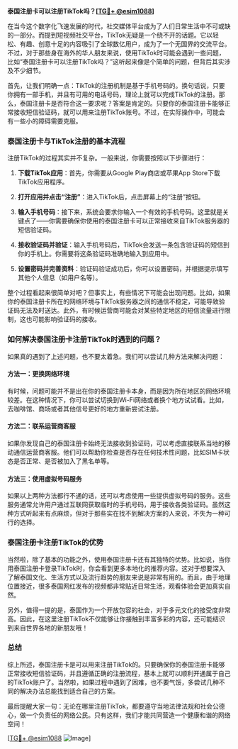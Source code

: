**泰国注册卡可以注册TikTok吗？[[TG💪+ @esim1088](https://t.me/s/esim1088)]**

在当今这个数字化飞速发展的时代，社交媒体平台成为了人们日常生活中不可或缺的一部分。而提到短视频社交平台，TikTok无疑是一个绕不开的话题。它以轻松、有趣、创意十足的内容吸引了全球数亿用户，成为了一个无国界的交流平台。不过，对于那些身在海外的华人朋友来说，使用TikTok时可能会遇到一些问题，比如“泰国注册卡可以注册TikTok吗？”这听起来像是个简单的问题，但背后其实涉及不少细节。

首先，让我们明确一点：TikTok的注册机制是基于手机号码的。换句话说，只要你拥有一部手机，并且有可用的电话号码，理论上就可以完成TikTok的注册。那么，泰国注册卡是否符合这一要求呢？答案是肯定的。只要你的泰国注册卡能够正常接收短信验证码，就可以用来注册TikTok账号。不过，在实际操作中，可能会有一些小的障碍需要克服。

### 泰国注册卡与TikTok注册的基本流程

注册TikTok的过程其实并不复杂。一般来说，你需要按照以下步骤进行：

1. **下载TikTok应用**：首先，你需要从Google Play商店或苹果App Store下载TikTok应用程序。
   
2. **打开应用并点击“注册”**：进入TikTok后，点击屏幕上的“注册”按钮。

3. **输入手机号码**：接下来，系统会要求你输入一个有效的手机号码。这里就是关键点了——你需要确保你使用的泰国注册卡可以正常接收来自TikTok服务器的短信验证码。

4. **接收验证码并验证**：输入手机号码后，TikTok会发送一条包含验证码的短信到你的手机上。你需要将这条验证码准确地输入到应用中。

5. **设置密码并完善资料**：验证码验证成功后，你可以设置密码，并根据提示填写其他个人信息（如用户名等）。

整个过程看起来很简单对吧？但事实上，有些情况下可能会出现问题。比如，如果你的泰国注册卡所在的网络环境与TikTok服务器之间的通信不稳定，可能导致验证码无法及时送达。此外，有时候运营商可能会对某些特定地区的短信流量进行限制，这也可能影响验证码的接收。

### 如何解决泰国注册卡注册TikTok时遇到的问题？

如果真的遇到了上述问题，也不要太着急。我们可以尝试几种方法来解决问题：

#### 方法一：更换网络环境
有时候，问题可能并不是出在你的泰国注册卡本身，而是因为所在地区的网络环境较差。在这种情况下，你可以尝试切换到Wi-Fi网络或者换个地方试试看。比如，去咖啡馆、商场或者其他信号更好的地方重新尝试注册。

#### 方法二：联系运营商客服
如果你发现自己的泰国注册卡始终无法接收到验证码，可以考虑直接联系当地的移动通信运营商客服。他们可以帮助你检查是否存在任何技术性问题，比如SIM卡状态是否正常、是否被加入了黑名单等。

#### 方法三：使用虚拟号码服务
如果以上两种方法都行不通的话，还可以考虑使用一些提供虚拟号码的服务。这些服务通常允许用户通过互联网获取临时的手机号码，用于接收各类验证码。虽然这种方式听起来有点麻烦，但对于那些实在找不到解决方案的人来说，不失为一种可行的选择。

### 泰国注册卡注册TikTok的优势

当然啦，除了基本的功能之外，使用泰国注册卡还有其独特的优势。比如说，当你用泰国注册卡登录TikTok时，你会看到更多本地化的推荐内容。这对于想要深入了解泰国文化、生活方式以及流行趋势的朋友来说是非常有用的。而且，由于地理位置接近，很多泰国网红发布的视频都非常贴近日常生活，观看体验会更加真实自然。

另外，值得一提的是，泰国作为一个开放包容的社会，对于多元文化的接受度非常高。因此，在这里注册TikTok不仅能够让你接触到丰富多彩的内容，还可能结识到来自世界各地的新朋友哦！

### 总结

综上所述，泰国注册卡是可以用来注册TikTok的。只要确保你的泰国注册卡能够正常接收短信验证码，并且遵循正确的注册流程，基本上就可以顺利开通属于自己的TikTok账户了。当然啦，如果过程中遇到了困难，也不要气馁，多尝试几种不同的解决办法总能找到适合自己的方案。

最后提醒大家一句：无论在哪里注册TikTok，都要遵守当地法律法规和社会公德心，做一个负责任的网络公民。只有这样，我们才能共同营造一个健康和谐的网络空间！

[[TG💪+ @esim1088](https://t.me/s/esim1088) ![Image](https://i.postimg.cc/4NQfJmqS/Snipaste-2025-05-13-00-14-12.png)]